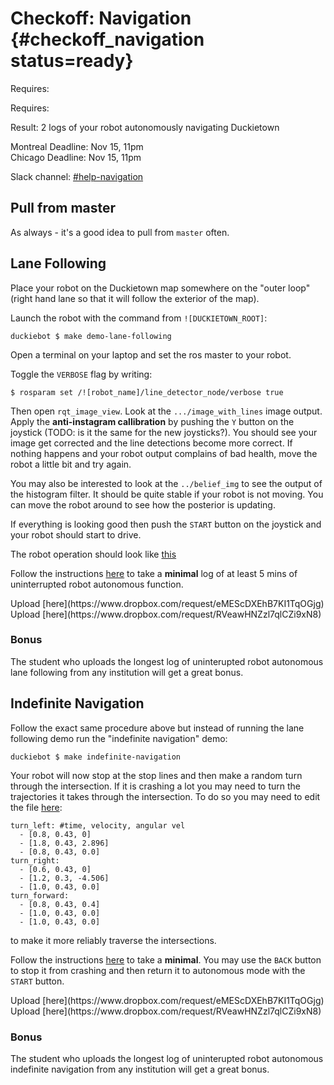 # Checkoff: Navigation {#checkoff_navigation status=ready}

<div class='requirements' markdown='1'>

Requires: [](#checkoff_calibration)

Requires: [](#checkoff_take_a_log)

Result: 2 logs of your robot autonomously navigating Duckietown

</div>

<div class="only-montreal" markdown="1">
Montreal Deadline: Nov 15, 11pm
</div>

<div class="only-chicago" markdown="1">
Chicago Deadline: Nov 15, 11pm
</div>

Slack channel: [#help-navigation](https://duckietown.slack.com/messages/C7YMAHB55/)


## Pull from master

As always - it's a good idea to pull from `master` often.

## Lane Following

Place your robot on the Duckietown map somewhere on the "outer loop" (right hand lane so that it will follow the exterior of the map).

Launch the robot with the command from `![DUCKIETOWN_ROOT]`:

    duckiebot $ make demo-lane-following

Open a terminal on your laptop and set the ros master to your robot.

Toggle the `VERBOSE` flag by writing:

    $ rosparam set /![robot_name]/line_detector_node/verbose true

Then open `rqt_image_view`. Look at the `.../image_with_lines` image output. Apply the **anti-instagram callibration** by pushing the `Y` button on the joystick (TODO: is it the same for the new joysticks?). You should see your image get corrected and the line detections become more correct. If nothing happens and your robot output complains of bad health, move the robot a little bit and try again.

You may also be interested to look at the `../belief_img` to see the output of the histogram filter. It should be quite stable if your robot is not moving. You can move the robot around to see how the posterior is updating.

If everything is looking good then push the `START` button on the joystick and your robot should start to drive.

The robot operation should look like [this](https://photos.app.goo.gl/AirDLHRXUiImuX7x1)

Follow the instructions [here](+opmanual_duckiebot#record-log) to take a **minimal** log of at least 5 mins of uninterrupted robot autonomous function.


<div class="only-montreal" markdown="1">
Upload [here](https://www.dropbox.com/request/eMEScDXEhB7KI1TqOGjg)
</div>

<div class="only-chicago" markdown="1">
Upload [here](https://www.dropbox.com/request/RVeawHNZzl7qlCZi9xN8)
</div>

### Bonus

The student who uploads the longest log of uninterupted robot autonomous lane following from any institution will get a great bonus.

## Indefinite Navigation

Follow the exact same procedure above but instead of running the lane following demo run the "indefinite navigation" demo:

    duckiebot $ make indefinite-navigation

Your robot will now stop at the stop lines and then make a random turn through the intersection. If it is crashing a lot you may need to turn the trajectories it takes through the intersection. To do so you may need to edit the file [here](https://github.com/duckietown/Software/blob/master/catkin_ws/src/00-infrastructure/duckietown/config/baseline/intersection_control/open_loop_intersection_node/default.yaml):

```
turn_left: #time, velocity, angular vel
  - [0.8, 0.43, 0]
  - [1.8, 0.43, 2.896]
  - [0.8, 0.43, 0.0]
turn_right:
  - [0.6, 0.43, 0]
  - [1.2, 0.3, -4.506]
  - [1.0, 0.43, 0.0]
turn_forward:
  - [0.8, 0.43, 0.4]
  - [1.0, 0.43, 0.0]
  - [1.0, 0.43, 0.0]
```

to make it more reliably traverse the intersections.

Follow the instructions [here](+opmanual_duckiebot#record-log) to take a **minimal**. You may use the `BACK` button to stop it from crashing and then return it to autonomous mode with the `START` button.

<div class="only-montreal" markdown="1">
Upload [here](https://www.dropbox.com/request/eMEScDXEhB7KI1TqOGjg)
</div>

<div class="only-chicago" markdown="1">
Upload [here](https://www.dropbox.com/request/RVeawHNZzl7qlCZi9xN8)
</div>

### Bonus

The student who uploads the longest log of uninterupted robot autonomous indefinite navigation from any institution will get a great bonus.
